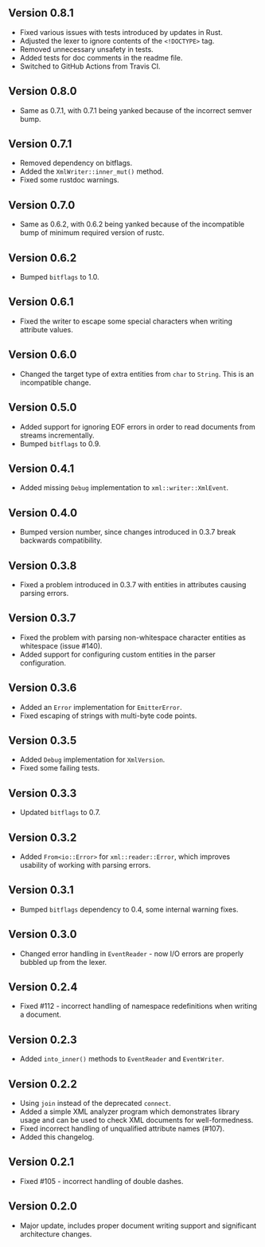 ## Version 0.8.1

* Fixed various issues with tests introduced by updates in Rust.
* Adjusted the lexer to ignore contents of the `<!DOCTYPE>` tag.
* Removed unnecessary unsafety in tests.
* Added tests for doc comments in the readme file.
* Switched to GitHub Actions from Travis CI.

## Version 0.8.0

* Same as 0.7.1, with 0.7.1 being yanked because of the incorrect semver bump.

## Version 0.7.1

* Removed dependency on bitflags.
* Added the `XmlWriter::inner_mut()` method.
* Fixed some rustdoc warnings.

## Version 0.7.0

* Same as 0.6.2, with 0.6.2 being yanked because of the incompatible bump of minimum required version of rustc.

## Version 0.6.2

* Bumped `bitflags` to 1.0.

## Version 0.6.1

* Fixed the writer to escape some special characters when writing attribute values.

## Version 0.6.0

* Changed the target type of extra entities from `char` to `String`. This is an incompatible
  change.

## Version 0.5.0

* Added support for ignoring EOF errors in order to read documents from streams incrementally.
* Bumped `bitflags` to 0.9.

## Version 0.4.1

* Added missing `Debug` implementation to `xml::writer::XmlEvent`.

## Version 0.4.0

* Bumped version number, since changes introduced in 0.3.7 break backwards compatibility.

## Version 0.3.8

* Fixed a problem introduced in 0.3.7 with entities in attributes causing parsing errors.

## Version 0.3.7

* Fixed the problem with parsing non-whitespace character entities as whitespace (issue #140).
* Added support for configuring custom entities in the parser configuration.

## Version 0.3.6

* Added an `Error` implementation for `EmitterError`.
* Fixed escaping of strings with multi-byte code points.

## Version 0.3.5

* Added `Debug` implementation for `XmlVersion`.
* Fixed some failing tests.

## Version 0.3.3

* Updated `bitflags` to 0.7.

## Version 0.3.2

* Added `From<io::Error>` for `xml::reader::Error`, which improves usability of working with parsing errors.

## Version 0.3.1

* Bumped `bitflags` dependency to 0.4, some internal warning fixes.

## Version 0.3.0

* Changed error handling in `EventReader` - now I/O errors are properly bubbled up from the lexer.

## Version 0.2.4

* Fixed #112 - incorrect handling of namespace redefinitions when writing a document.

## Version 0.2.3

* Added `into_inner()` methods to `EventReader` and `EventWriter`.

## Version 0.2.2

* Using `join` instead of the deprecated `connect`.
* Added a simple XML analyzer program which demonstrates library usage and can be used to check XML documents for well-formedness.
* Fixed incorrect handling of unqualified attribute names (#107).
* Added this changelog.

## Version 0.2.1

* Fixed #105 - incorrect handling of double dashes.

## Version 0.2.0

* Major update, includes proper document writing support and significant architecture changes.

